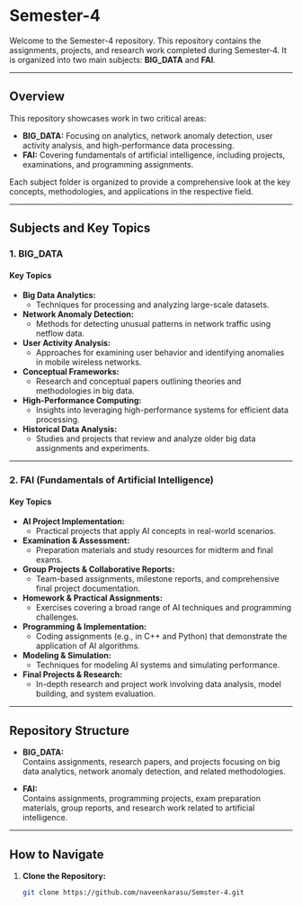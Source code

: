 # Semester-4

Welcome to the Semester-4 repository. This repository contains the assignments, projects, and research work completed during Semester‑4. It is organized into two main subjects: **BIG_DATA** and **FAI**.

---

## Overview

This repository showcases work in two critical areas:
- **BIG_DATA:** Focusing on analytics, network anomaly detection, user activity analysis, and high-performance data processing.
- **FAI:** Covering fundamentals of artificial intelligence, including projects, examinations, and programming assignments.

Each subject folder is organized to provide a comprehensive look at the key concepts, methodologies, and applications in the respective field.

---

## Subjects and Key Topics

### 1. BIG_DATA
#### Key Topics
- **Big Data Analytics:**  
  - Techniques for processing and analyzing large-scale datasets.
- **Network Anomaly Detection:**  
  - Methods for detecting unusual patterns in network traffic using netflow data.
- **User Activity Analysis:**  
  - Approaches for examining user behavior and identifying anomalies in mobile wireless networks.
- **Conceptual Frameworks:**  
  - Research and conceptual papers outlining theories and methodologies in big data.
- **High-Performance Computing:**  
  - Insights into leveraging high-performance systems for efficient data processing.
- **Historical Data Analysis:**  
  - Studies and projects that review and analyze older big data assignments and experiments.

---

### 2. FAI (Fundamentals of Artificial Intelligence)
#### Key Topics
- **AI Project Implementation:**  
  - Practical projects that apply AI concepts in real-world scenarios.
- **Examination & Assessment:**  
  - Preparation materials and study resources for midterm and final exams.
- **Group Projects & Collaborative Reports:**  
  - Team-based assignments, milestone reports, and comprehensive final project documentation.
- **Homework & Practical Assignments:**  
  - Exercises covering a broad range of AI techniques and programming challenges.
- **Programming & Implementation:**  
  - Coding assignments (e.g., in C++ and Python) that demonstrate the application of AI algorithms.
- **Modeling & Simulation:**  
  - Techniques for modeling AI systems and simulating performance.
- **Final Projects & Research:**  
  - In-depth research and project work involving data analysis, model building, and system evaluation.

---

## Repository Structure

- **BIG_DATA:**  
  Contains assignments, research papers, and projects focusing on big data analytics, network anomaly detection, and related methodologies.
  
- **FAI:**  
  Contains assignments, programming projects, exam preparation materials, group reports, and research work related to artificial intelligence.

---

## How to Navigate

1. **Clone the Repository:**
   ```bash
   git clone https://github.com/naveenkarasu/Semster-4.git
